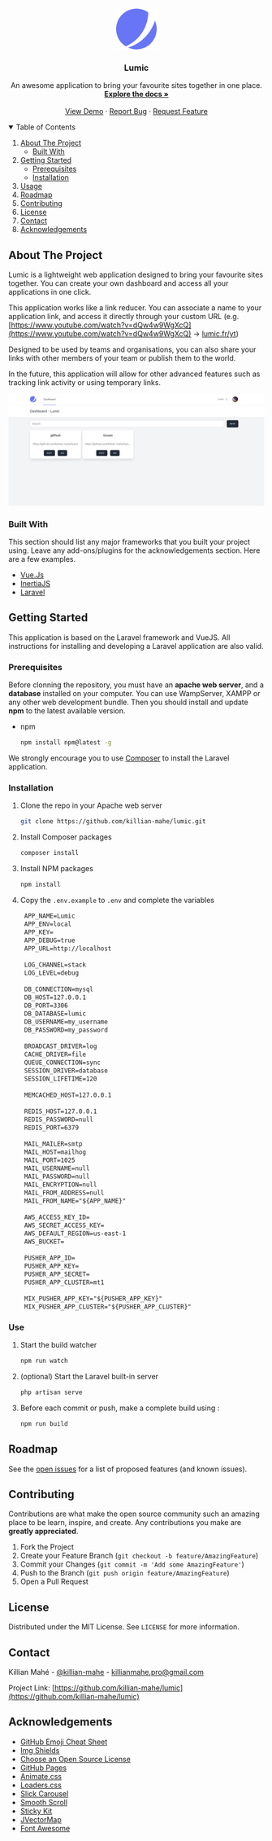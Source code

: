 <!-- PROJECT LOG -->
<br />
<p align="center">
  <a href="https://github.com/killian-mahe/lumic">
    <img src="doc/logo.svg" alt="Logo" width="80" height="80">
  </a>

<h3 align="center">Lumic</h3>

  <p align="center">
    An awesome application to bring your favourite sites together in one place.
    <br />
    <a href="https://github.com/killian-mahe/lumic"><strong>Explore the docs »</strong></a>
    <br />
    <br />
    <a href="https://lumic.fr">View Demo</a>
    ·
    <a href="https://github.com/killian-mahe/lumic/issues">Report Bug</a>
    ·
    <a href="https://github.com/killian-mahe/lumic/issues">Request Feature</a>
  </p>
</p>



<!-- TABLE OF CONTENTS -->
<details open="open">
  <summary>Table of Contents</summary>
  <ol>
    <li>
      <a href="#about-the-project">About The Project</a>
      <ul>
        <li><a href="#built-with">Built With</a></li>
      </ul>
    </li>
    <li>
      <a href="#getting-started">Getting Started</a>
      <ul>
        <li><a href="#prerequisites">Prerequisites</a></li>
        <li><a href="#installation">Installation</a></li>
      </ul>
    </li>
    <li><a href="#usage">Usage</a></li>
    <li><a href="#roadmap">Roadmap</a></li>
    <li><a href="#contributing">Contributing</a></li>
    <li><a href="#license">License</a></li>
    <li><a href="#contact">Contact</a></li>
    <li><a href="#acknowledgements">Acknowledgements</a></li>
  </ol>
</details>


<!-- ABOUT THE PROJECT -->
## About The Project

Lumic is a lightweight web application designed to bring your favourite sites together.
You can create your own dashboard and access all your applications in one click.

This application works like a link reducer. You can associate a name to your application link,
and access it directly through your custom URL (e.g. [https://www.youtube.com/watch?v=dQw4w9WgXcQ](https://www.youtube.com/watch?v=dQw4w9WgXcQ) -> [lumic.fr/yt](https://www.youtube.com/watch?v=dQw4w9WgXcQ))

Designed to be used by teams and organisations, you can also share your links with other members of your team or publish them to the world.

In the future, this application will allow for other advanced features such as tracking link activity or using temporary links.

![img_1.png](doc/img.png)

### Built With

This section should list any major frameworks that you built your project using. Leave any add-ons/plugins for the acknowledgements section. Here are a few examples.
* [Vue.Js](https://vuejs.org/)
* [InertiaJS](https://inertiajs.com/)
* [Laravel](https://laravel.com)



<!-- GETTING STARTED -->
## Getting Started

This application is based on the Laravel framework and VueJS.
All instructions for installing and developing a Laravel application are also valid.

### Prerequisites

Before clonning the repository, you must have an **apache web server**, and a **database** installed on your computer.
You can use WampServer, XAMPP or any other web development bundle. Then you should install and update **npm** to the latest available version.

* npm
  ```sh
  npm install npm@latest -g
  ```

We strongly encourage you to use [Composer](https://getcomposer.org/) to install the Laravel application.

### Installation

1. Clone the repo in your Apache web server
   ```sh
   git clone https://github.com/killian-mahe/lumic.git
   ```
2. Install Composer packages
   ```sh
   composer install
   ```
3. Install NPM packages
   ```sh
   npm install
   ```
4. Copy the `.env.example` to `.env` and complete the variables
   ```dotenv
    APP_NAME=Lumic
    APP_ENV=local
    APP_KEY=
    APP_DEBUG=true
    APP_URL=http://localhost
    
    LOG_CHANNEL=stack
    LOG_LEVEL=debug
    
    DB_CONNECTION=mysql
    DB_HOST=127.0.0.1
    DB_PORT=3306
    DB_DATABASE=lumic
    DB_USERNAME=my_username
    DB_PASSWORD=my_password
    
    BROADCAST_DRIVER=log
    CACHE_DRIVER=file
    QUEUE_CONNECTION=sync
    SESSION_DRIVER=database
    SESSION_LIFETIME=120
    
    MEMCACHED_HOST=127.0.0.1
    
    REDIS_HOST=127.0.0.1
    REDIS_PASSWORD=null
    REDIS_PORT=6379
    
    MAIL_MAILER=smtp
    MAIL_HOST=mailhog
    MAIL_PORT=1025
    MAIL_USERNAME=null
    MAIL_PASSWORD=null
    MAIL_ENCRYPTION=null
    MAIL_FROM_ADDRESS=null
    MAIL_FROM_NAME="${APP_NAME}"
    
    AWS_ACCESS_KEY_ID=
    AWS_SECRET_ACCESS_KEY=
    AWS_DEFAULT_REGION=us-east-1
    AWS_BUCKET=
    
    PUSHER_APP_ID=
    PUSHER_APP_KEY=
    PUSHER_APP_SECRET=
    PUSHER_APP_CLUSTER=mt1
    
    MIX_PUSHER_APP_KEY="${PUSHER_APP_KEY}"
    MIX_PUSHER_APP_CLUSTER="${PUSHER_APP_CLUSTER}"
   ```

### Use

1. Start the build watcher
    ```sh
    npm run watch
    ```
2. (optional) Start the Laravel built-in server
    ```sh
   php artisan serve
   ```
3. Before each commit or push, make a complete build using :
    ```sh
   npm run build 
   ```

<!-- ROADMAP -->
## Roadmap

See the [open issues](https://github.com/othneildrew/Best-README-Template/issues) for a list of proposed features (and known issues).


<!-- CONTRIBUTING -->
## Contributing

Contributions are what make the open source community such an amazing place to be learn, inspire, and create. Any contributions you make are **greatly appreciated**.

1. Fork the Project
2. Create your Feature Branch (`git checkout -b feature/AmazingFeature`)
3. Commit your Changes (`git commit -m 'Add some AmazingFeature'`)
4. Push to the Branch (`git push origin feature/AmazingFeature`)
5. Open a Pull Request



<!-- LICENSE -->
## License

Distributed under the MIT License. See `LICENSE` for more information.



<!-- CONTACT -->
## Contact

Killian Mahé - [@killian-mahe](https://www.linkedin.com/in/killian-mah%C3%A9-246928135/) - killianmahe.pro@gmail.com

Project Link: [https://github.com/killian-mahe/lumic](https://github.com/killian-mahe/lumic)



<!-- ACKNOWLEDGEMENTS -->
## Acknowledgements
* [GitHub Emoji Cheat Sheet](https://www.webpagefx.com/tools/emoji-cheat-sheet)
* [Img Shields](https://shields.io)
* [Choose an Open Source License](https://choosealicense.com)
* [GitHub Pages](https://pages.github.com)
* [Animate.css](https://daneden.github.io/animate.css)
* [Loaders.css](https://connoratherton.com/loaders)
* [Slick Carousel](https://kenwheeler.github.io/slick)
* [Smooth Scroll](https://github.com/cferdinandi/smooth-scroll)
* [Sticky Kit](http://leafo.net/sticky-kit)
* [JVectorMap](http://jvectormap.com)
* [Font Awesome](https://fontawesome.com)





<!-- MARKDOWN LINKS & IMAGES -->
<!-- https://www.markdownguide.org/basic-syntax/#reference-style-links -->
[contributors-shield]: https://img.shields.io/github/contributors/othneildrew/Best-README-Template.svg?style=for-the-badge
[contributors-url]: https://github.com/othneildrew/Best-README-Template/graphs/contributors
[forks-shield]: https://img.shields.io/github/forks/othneildrew/Best-README-Template.svg?style=for-the-badge
[forks-url]: https://github.com/othneildrew/Best-README-Template/network/members
[stars-shield]: https://img.shields.io/github/stars/othneildrew/Best-README-Template.svg?style=for-the-badge
[stars-url]: https://github.com/othneildrew/Best-README-Template/stargazers
[issues-shield]: https://img.shields.io/github/issues/othneildrew/Best-README-Template.svg?style=for-the-badge
[issues-url]: https://github.com/othneildrew/Best-README-Template/issues
[license-shield]: https://img.shields.io/github/license/othneildrew/Best-README-Template.svg?style=for-the-badge
[license-url]: https://github.com/othneildrew/Best-README-Template/blob/master/LICENSE.txt
[linkedin-shield]: https://img.shields.io/badge/-LinkedIn-black.svg?style=for-the-badge&logo=linkedin&colorB=555
[linkedin-url]: https://linkedin.com/in/othneildrew
[product-screenshot]: images/screenshot.png
